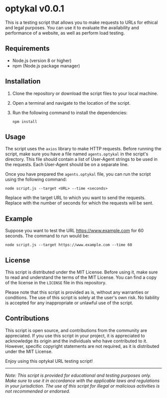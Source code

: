 # optykal v0.0.1

This is a testing script that allows you to make requests to URLs for ethical and legal purposes. You can use it to evaluate the availability and performance of a website, as well as perform load testing.

## Requirements

- Node.js (version 8 or higher)
- npm (Node.js package manager)

## Installation

1. Clone the repository or download the script files to your local machine.
2. Open a terminal and navigate to the location of the script.
3. Run the following command to install the dependencies:

   ```shell
   npm install
   ```
   
## Usage

The script uses the `axios` library to make HTTP requests. Before running the script, make sure you have a file named `agents.optykal` in the script's directory. This file should contain a list of User-Agent strings to be used in the requests. Each User-Agent should be on a separate line.

Once you have prepared the `agents.optykal` file, you can run the script using the following command:

```shell
node script.js --target <URL> --time <seconds>
```
Replace <URL> with the target URL to which you want to send the requests. Replace <seconds> with the number of seconds for which the requests will be sent.

## Example

   Suppose you want to test the URL https://www.example.com for 60 seconds. The command to run would be:
   
   ```shell
   node script.js --target https://www.example.com --time 60
   ```
   
## License

This script is distributed under the MIT License. Before using it, make sure to read and understand the terms of the MIT License. You can find a copy of the license in the `LICENSE` file in this repository.

Please note that this script is provided as is, without any warranties or conditions. The use of this script is solely at the user's own risk. No liability is accepted for any inappropriate or unlawful use of the script.

## Contributions

This script is open source, and contributions from the community are appreciated. If you use this script in your project, it is appreciated to acknowledge its origin and the individuals who have contributed to it. However, specific copyright statements are not required, as it is distributed under the MIT License.

Enjoy using this optykal URL testing script!

---

*Note: This script is provided for educational and testing purposes only. Make sure to use it in accordance with the applicable laws and regulations in your jurisdiction. The use of this script for illegal or malicious activities is not recommended or endorsed.*
